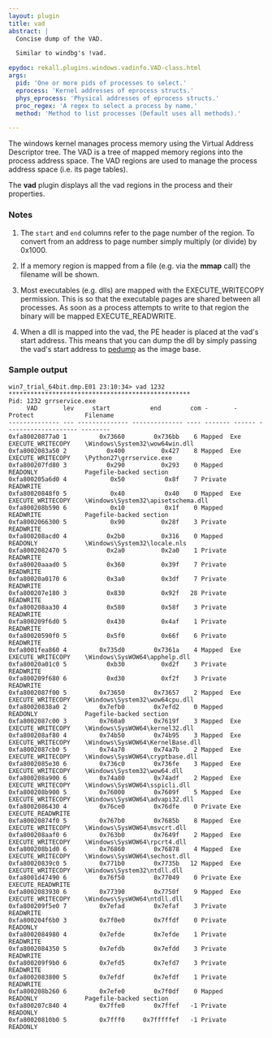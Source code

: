 ```yaml
---
layout: plugin
title: vad
abstract: |
  Concise dump of the VAD.

  Similar to windbg's !vad.

epydoc: rekall.plugins.windows.vadinfo.VAD-class.html
args:
  pid: 'One or more pids of processes to select.'
  eprocess: 'Kernel addresses of eprocess structs.'
  phys_eprocess: 'Physical addresses of eprocess structs.'
  proc_regex: 'A regex to select a process by name.'
  method: 'Method to list processes (Default uses all methods).'

---
```


The windows kernel manages process memory using the Virtual Address Descriptor
tree. The VAD is a tree of mapped memory regions into the process address
space. The VAD regions are used to manage the process address space (i.e. its
page tables).

The **vad** plugin displays all the vad regions in the process and their
properties.

### Notes

1. The `start` and `end` columns refer to the page number of the region. To
   convert from an address to page number simply multiply (or divide) by 0x1000.

2. If a memory region is mapped from a file (e.g. via the **mmap** call) the
   filename will be shown.

3. Most executables (e.g. dlls) are mapped with the EXECUTE_WRITECOPY
   permission. This is so that the executable pages are shared between all
   processes. As soon as a process attempts to write to that region the binary
   will be mapped EXECUTE_READWRITE.

4. When a dll is mapped into the vad, the PE header is placed at the vad's start
   address. This means that you can dump the dll by simply passing the vad's
   start address to [pedump](PEDump.html) as the image base.

### Sample output

```
win7_trial_64bit.dmp.E01 23:10:34> vad 1232
**************************************************
Pid: 1232 grrservice.exe
     VAD       lev     start           end        com -       -      Protect              Filename
-------------- --- -------------- -------------- ---- ------- ------ -------------------- --------
0xfa80020877a0 1         0x73660        0x736bb    6 Mapped  Exe    EXECUTE_WRITECOPY    \Windows\System32\wow64win.dll
0xfa8002083a50 2           0x400          0x427    8 Mapped  Exe    EXECUTE_WRITECOPY    \Python27\grrservice.exe
0xfa800207fd80 3           0x290          0x293    0 Mapped         READONLY             Pagefile-backed section
0xfa800205a6d0 4            0x50           0x8f    7 Private        READWRITE
0xfa80020848f0 5            0x40           0x40    0 Mapped  Exe    EXECUTE_WRITECOPY    \Windows\System32\apisetschema.dll
0xfa800208b590 6            0x10           0x1f    0 Mapped         READWRITE            Pagefile-backed section
0xfa8002066300 5            0x90          0x28f    3 Private        READWRITE
0xfa800208acd0 4           0x2b0          0x316    0 Mapped         READONLY             \Windows\System32\locale.nls
0xfa8002082470 5           0x2a0          0x2a0    1 Private        READWRITE
0xfa80020aaad0 5           0x360          0x39f    7 Private        READWRITE
0xfa80020a0170 6           0x3a0          0x3df    7 Private        READWRITE
0xfa800207e180 3           0x830          0x92f   28 Private        READWRITE
0xfa800208aa30 4           0x580          0x58f    3 Private        READWRITE
0xfa800209f6d0 5           0x430          0x4af    1 Private        READWRITE
0xfa80020590f0 5           0x5f0          0x66f    6 Private        READWRITE
0xfa8001fea860 4         0x735d0        0x7361a    4 Mapped  Exe    EXECUTE_WRITECOPY    \Windows\SysWOW64\apphelp.dll
0xfa80020a01c0 5           0xb30          0xd2f    3 Private        READWRITE
0xfa800209f680 6           0xd30          0xf2f    3 Private        READWRITE
0xfa8002087f00 5         0x73650        0x73657    2 Mapped  Exe    EXECUTE_WRITECOPY    \Windows\System32\wow64cpu.dll
0xfa80020838a0 2         0x7efb0        0x7efd2    0 Mapped         READONLY             Pagefile-backed section
0xfa8002087c00 3         0x760a0        0x7619f    3 Mapped  Exe    EXECUTE_WRITECOPY    \Windows\SysWOW64\kernel32.dll
0xfa800208af80 4         0x74b50        0x74b95    3 Mapped  Exe    EXECUTE_WRITECOPY    \Windows\SysWOW64\KernelBase.dll
0xfa8002087cb0 5         0x74a70        0x74a7b    2 Mapped  Exe    EXECUTE_WRITECOPY    \Windows\SysWOW64\cryptbase.dll
0xfa8002085e30 6         0x736c0        0x736fe    3 Mapped  Exe    EXECUTE_WRITECOPY    \Windows\System32\wow64.dll
0xfa800208a900 6         0x74a80        0x74adf    2 Mapped  Exe    EXECUTE_WRITECOPY    \Windows\SysWOW64\sspicli.dll
0xfa800208b900 5         0x76000        0x7609f    5 Mapped  Exe    EXECUTE_WRITECOPY    \Windows\SysWOW64\advapi32.dll
0xfa8002086430 4         0x76ce0        0x76dfe    0 Private Exe    EXECUTE_READWRITE
0xfa80020874f0 5         0x767b0        0x7685b    8 Mapped  Exe    EXECUTE_WRITECOPY    \Windows\SysWOW64\msvcrt.dll
0xfa800208aaf0 6         0x763b0        0x7649f    2 Mapped  Exe    EXECUTE_WRITECOPY    \Windows\SysWOW64\rpcrt4.dll
0xfa800208b1d0 6         0x76860        0x76878    4 Mapped  Exe    EXECUTE_WRITECOPY    \Windows\SysWOW64\sechost.dll
0xfa80020839c0 5         0x771b0        0x7735b   12 Mapped  Exe    EXECUTE_WRITECOPY    \Windows\System32\ntdll.dll
0xfa8001d47490 6         0x76f50        0x77049    0 Private Exe    EXECUTE_READWRITE
0xfa8002083930 6         0x77390        0x7750f    9 Mapped  Exe    EXECUTE_WRITECOPY    \Windows\SysWOW64\ntdll.dll
0xfa800209f5e0 7         0x7efad        0x7efaf    3 Private        READWRITE
0xfa800204f6b0 3         0x7f0e0        0x7ffdf    0 Private        READONLY
0xfa8002084980 4         0x7efde        0x7efde    1 Private        READWRITE
0xfa8002084350 5         0x7efdb        0x7efdd    3 Private        READWRITE
0xfa800209f9b0 6         0x7efd5        0x7efd7    3 Private        READWRITE
0xfa8002083800 5         0x7efdf        0x7efdf    1 Private        READWRITE
0xfa800208b260 6         0x7efe0        0x7f0df    0 Mapped         READONLY             Pagefile-backed section
0xfa800207c840 4         0x7ffe0        0x7ffef   -1 Private        READONLY
0xfa80020810b0 5         0x7fff0     0x7fffffef   -1 Private        READONLY
```